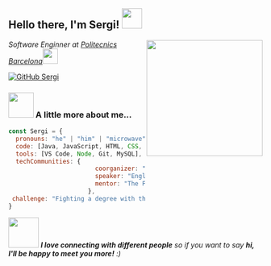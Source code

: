 <h2> Hello there, I'm Sergi! <img src="https://github.com/PerezSJ/PerezSJ.github.io/blob/master/Gifs/giphy.gif" width="40"></h2>
<img align='right' src="https://github.com/PerezSJ/PerezSJ.github.io/blob/master/Gifs/giphy2.gif" width="230">
<p><em>Software Enginner at <a href="https://politecnics.barcelona/">Politecnics Barcelona</a></a><img src="https://media.giphy.com/media/WUlplcMpOCEmTGBtBW/giphy.gif" width="30"> 
</em></p>

[![GitHub Sergi](https://img.shields.io/github/followers/thaiane?label=follow&style=social)](https://github.com/PerezSJ)


### <img src="https://media.giphy.com/media/VgCDAzcKvsR6OM0uWg/giphy.gif" width="50"> A little more about me...  

```javascript
const Sergi = {
  pronouns: "he" | "him" | "microwave",
  code: [Java, JavaScript, HTML, CSS, SQL, PHP],
  tools: [VS Code, Node, Git, MySQL],
  techCommunities: {
                        coorganizer: "FreakSmart",
                        speaker: "English de Barcelona",
                        mentor: "The Force"
                      },
 challenge: "Fighting a degree with the force of coding."
}
```

<img src="https://media.giphy.com/media/LnQjpWaON8nhr21vNW/giphy.gif" width="60"> <em><b>I love connecting with different people</b> so if you want to say <b>hi, I'll be happy to meet you more!</b> :)</em>
